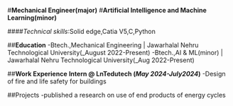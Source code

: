 #**Mechanical Engineer(major)**
#**Artificial Intelligence and Machine Learning(minor)**

####*Technical skills*:Solid edge,Catia V5,C,Python

##**Education**
-Btech.,Mechanical Engineering | Jawarhalal Nehru Technological University(_August 2022-Present)
-Btech.,AI & ML(minor) | Jawarhalal Nehru Technological University(_Aug 2022-Present)

##**Work Experience**
**Intern @ LnTedutech (_May 2024-July2024_)**
-Design of fire and life safety for buildings

##Projects
-published a research on use of end products of energy cycles

